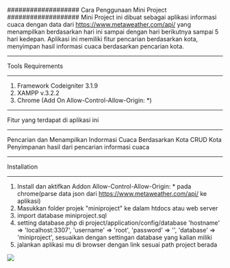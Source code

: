 ###################
Cara Penggunaan Mini Project
###################
 Mini Project ini dibuat sebagai aplikasi informasi cuaca dengan data dari https://www.metaweather.com/api/ yang menampilkan berdasarkan hari ini sampai dengan hari berikutnya sampai 5 hari kedepan. Aplikasi ini memiliki fitur pencarian berdasarkan kota, menyimpan hasil informasi cuaca berdasarkan pencarian kota.

*******************
Tools Requirements 
*******************
1. Framework Codeigniter 3.1.9
2. XAMPP v.3.2.2
3. Chrome (Add On Allow-Control-Allow-Origin: *)

**************************
Fitur yang terdapat di aplikasi ini
**************************
Pencarian dan Menampilkan Indormasi Cuaca Berdasarkan Kota
CRUD Kota
Penyimpanan hasil dari pencarian informasi cuaca

************
Installation
************
1. Install dan aktifkan Addon Allow-Control-Allow-Origin: * pada chrome(parse data json dari https://www.metaweather.com/api/ ke aplikasi)
2. Masukkan folder projek "miniproject" ke dalam htdocs atau web server
3. import database miniproject.sql
4. setting database.php di project/application/config/database
	'hostname' => 'localhost:3307',
	'username' => 'root',
	'password' => '',
	'database' => 'miniproject', 
sesuaikan dengan settingan database yang kalian miliki
5. jalankan aplikasi mu di browser dengan link sesuai path project berada

<img src="/ridwanfarizki/miniproject/raw/master/images/tampilan1.png" style="max-width:100%;">
